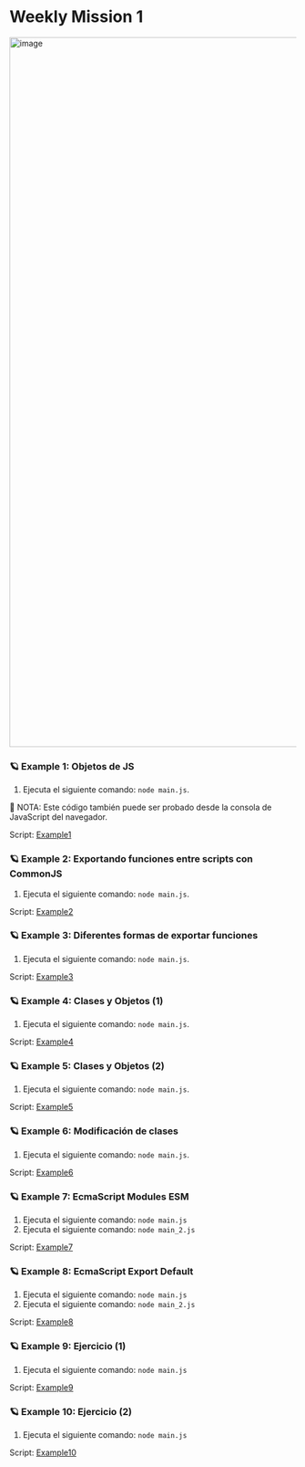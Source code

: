 # Weekly Mission 1
<img width="1244" alt="image" src="https://user-images.githubusercontent.com/17634377/161413194-a3f91d2f-a6cd-4edd-9382-8ffd65d8ed7c.png">

### 🪐 Example 1: Objetos de JS 
1. Ejecuta el siguiente comando: `node main.js`.

🎯 NOTA: Este código también puede ser probado desde la consola de JavaScript del navegador.

Script: [Example1](https://github.com/DanielaBeltranCruz/Playbook-Node.js/tree/main/weekly_mission_1/example1/ "Example 1")

### 🪐 Example 2: Exportando funciones entre scripts con CommonJS
1. Ejecuta el siguiente comando: `node main.js`.

Script: [Example2](https://github.com/DanielaBeltranCruz/Playbook-Node.js/tree/main/weekly_mission_1/example2/ "Example 2")

### 🪐 Example 3: Diferentes formas de exportar funciones
1. Ejecuta el siguiente comando: `node main.js`.

Script: [Example3](https://github.com/DanielaBeltranCruz/Playbook-Node.js/tree/main/weekly_mission_1/example3/ "Example 3")

### 🪐 Example 4: Clases y Objetos (1)
1. Ejecuta el siguiente comando: `node main.js`.

Script: [Example4](https://github.com/DanielaBeltranCruz/Playbook-Node.js/tree/main/weekly_mission_1/example4/ "Example 4")

### 🪐 Example 5: Clases y Objetos (2)
1. Ejecuta el siguiente comando: `node main.js`.

Script: [Example5](https://github.com/DanielaBeltranCruz/Playbook-Node.js/tree/main/weekly_mission_1/example5/ "Example 5")

### 🪐 Example 6: Modificación de clases
1. Ejecuta el siguiente comando: `node main.js`.

Script: [Example6](https://github.com/DanielaBeltranCruz/Playbook-Node.js/tree/main/weekly_mission_1/example6/ "Example 6")

### 🪐 Example 7: EcmaScript Modules ESM
1. Ejecuta el siguiente comando: `node main.js`
2. Ejecuta el siguiente comando: `node main_2.js`

Script: [Example7](https://github.com/DanielaBeltranCruz/Playbook-Node.js/tree/main/weekly_mission_1/example7/ "Example 7")

### 🪐 Example 8: EcmaScript Export Default
1. Ejecuta el siguiente comando: `node main.js`
2. Ejecuta el siguiente comando: `node main_2.js`

Script: [Example8](https://github.com/DanielaBeltranCruz/Playbook-Node.js/tree/main/weekly_mission_1/example8/ "Example 8")

### 🪐 Example 9: Ejercicio (1)
1. Ejecuta el siguiente comando: `node main.js`

Script: [Example9](https://github.com/DanielaBeltranCruz/Playbook-Node.js/tree/main/weekly_mission_1/example9/ "Example 9")

### 🪐 Example 10: Ejercicio (2)
1. Ejecuta el siguiente comando: `node main.js`

Script: [Example10](https://github.com/DanielaBeltranCruz/Playbook-Node.js/tree/main/weekly_mission_1/example10/ "Example 10")
